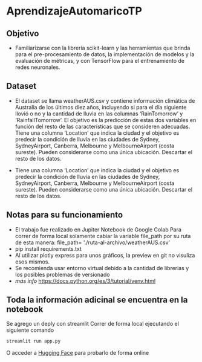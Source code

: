 # AprendizajeAutomaricoTP
## Objetivo

- Familiarizarse con la librería scikit-learn y las herramientas que brinda para el pre-procesamiento de datos, la implementación de modelos y la evaluación de métricas, y con TensorFlow para el entrenamiento de redes neuronales.

## Dataset

- El dataset se llama weatherAUS.csv y contiene información climática de Australia de los últimos diez años, incluyendo si para el día siguiente llovió o no y la cantidad de lluvia en las columnas ‘RainTomorrow’ y ‘RainfallTomorrow’. El objetivo es la predicción de estas dos variables en función del resto de las características que se consideren adecuadas. Tiene una columna ‘Location’ que indica la ciudad y el objetivo es predecir la condición de lluvia en las ciudades de Sydney, SydneyAirport, Canberra, Melbourne y MelbourneAirport (costa sureste). Pueden considerarse como una única ubicación. Descartar el resto de los datos.

- Tiene una columna ‘Location’ que indica la ciudad y el objetivo es predecir la condición de lluvia en las ciudades de Sydney, SydneyAirport, Canberra, Melbourne y MelbourneAirport (costa sureste). Pueden considerarse como una única ubicación. Descartar el resto de los datos.

## Notas para su funcionamiento
- El trabajo fue realizado en Jupiter Notebook de Google Colab
Para correr de forma local solamente cabiar la variable file_path por su ruta de esta manera: 
file_path= './ruta-al-archivo/weatherAUS.csv'
- pip install requirements.txt
- Al utilizar plotly express para unos gráficos, la preview en git no visuliza esos mismos.
- Se recomienda usar entorno virtual debido a la cantidad de librerias y los posibles problemas de versionado
- *más info* https://docs.python.org/es/3/tutorial/venv.html
## Toda la información adicinal se encuentra en la notebook

Se agrego un deply con streamlit
Correr de forma local ejecutando el siguiente comando
```python
streamlit run app.py
```
O acceder a [Hugging Face](https://huggingface.co/spaces/rv3r/AA-PrecitipitationsAustraliaPredictions) para probarlo de forma online
